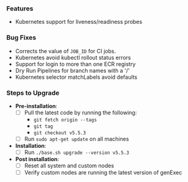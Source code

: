 ### Features
- Kubernetes support for liveness/readiness probes

### Bug Fixes
- Corrects the value of `JOB_ID` for CI jobs.
- Kubernetes avoid kubectl rollout status errors
- Support for login to more than one ECR registry
- Dry Run Pipelines for branch names with a '/'
- Kubernetes selector matchLabels avoid defaults

### Steps to Upgrade
- **Pre-installation**:
    - [ ] Pull the latest code by running the following:
         - `git fetch origin --tags`
         - `git tag`
         - `git checkout v5.5.3`
    - [ ] Run `sudo apt-get update` on all machines
 
- **Installation**:
    - [ ] Run `./base.sh upgrade --version v5.5.3`

- **Post installation**:
    - [ ] Reset all system and custom nodes
    - [ ] Verify custom nodes are running the latest version of genExec
